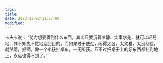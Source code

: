 ```yaml
---
tags: 
title: 
date: 2023-12-02T11:23:00
modified:
---
```

卡夫卡说：
“努力想要得到什么东西，其实只要沉着冷静、实事求是，就可以轻易地、神不知鬼不觉地达到目的。而如果过于使劲，闹得太凶，太幼稚，太没经验，就哭啊，抓啊，像一个小孩扯桌布，一无所获。只不过把桌子上的好东西都扯到地上，永远也得不到了。”



